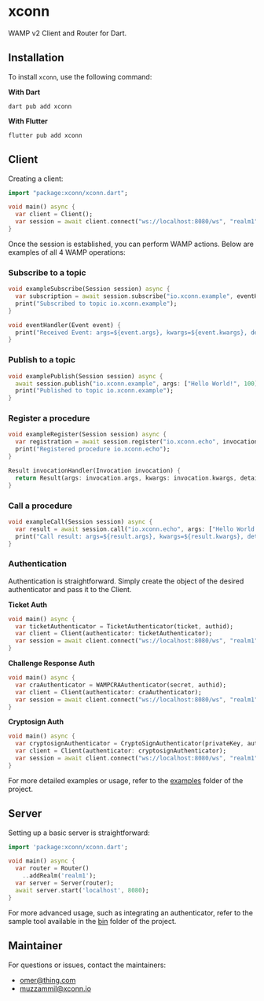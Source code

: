 # xconn

WAMP v2 Client and Router for Dart.

## Installation

To install `xconn`, use the following command:

**With Dart**

```shell
dart pub add xconn
```

**With Flutter**

```shell
flutter pub add xconn
```

## Client

Creating a client:

```dart
import "package:xconn/xconn.dart";

void main() async {
  var client = Client();
  var session = await client.connect("ws://localhost:8080/ws", "realm1");
}
```

Once the session is established, you can perform WAMP actions. Below are examples of all 4 WAMP
operations:

### Subscribe to a topic

```dart
void exampleSubscribe(Session session) async {
  var subscription = await session.subscribe("io.xconn.example", eventHandler);
  print("Subscribed to topic io.xconn.example");
}

void eventHandler(Event event) {
  print("Received Event: args=${event.args}, kwargs=${event.kwargs}, details=${event.details}");
}
```

### Publish to a topic

```dart
void examplePublish(Session session) async {
  await session.publish("io.xconn.example", args: ["Hello World!", 100], kwargs: {"xconn": "dart"});
  print("Published to topic io.xconn.example");
}
```

### Register a procedure

```dart
void exampleRegister(Session session) async {
  var registration = await session.register("io.xconn.echo", invocationHandler);
  print("Registered procedure io.xconn.echo");
}

Result invocationHandler(Invocation invocation) {
  return Result(args: invocation.args, kwargs: invocation.kwargs, details: invocation.details);
}
```

### Call a procedure

```dart
void exampleCall(Session session) async {
  var result = await session.call("io.xconn.echo", args: ["Hello World!"], kwargs: {"number": 100});
  print("Call result: args=${result.args}, kwargs=${result.kwargs}, details=${result.details}");
}
```

### Authentication

Authentication is straightforward. Simply create the object of the desired authenticator and pass it
to the Client.

**Ticket Auth**

```dart
void main() async {
  var ticketAuthenticator = TicketAuthenticator(ticket, authid);
  var client = Client(authenticator: ticketAuthenticator);
  var session = await client.connect("ws://localhost:8080/ws", "realm1");
}
```

**Challenge Response Auth**

```dart
void main() async {
  var craAuthenticator = WAMPCRAAuthenticator(secret, authid);
  var client = Client(authenticator: craAuthenticator);
  var session = await client.connect("ws://localhost:8080/ws", "realm1");
}
```

**Cryptosign Auth**

```dart
void main() async {
  var cryptosignAuthenticator = CryptoSignAuthenticator(privateKey, authid);
  var client = Client(authenticator: cryptosignAuthenticator);
  var session = await client.connect("ws://localhost:8080/ws", "realm1");
}
```

For more detailed examples or usage, refer to the [examples](./examples) folder of the project.

## Server

Setting up a basic server is straightforward:

```dart
import 'package:xconn/xconn.dart';

void main() async {
  var router = Router()
    ..addRealm('realm1');
  var server = Server(router);
  await server.start('localhost', 8080);
}
```

For more advanced usage, such as integrating an authenticator, refer to the sample tool available
in the [bin](./bin) folder of the project.

## Maintainer

For questions or issues, contact the maintainers:

- [omer@thing.com](mailto:omer@thing.com)
- [muzzammil@xconn.io](mailto:muzzammil@xconn.io)
